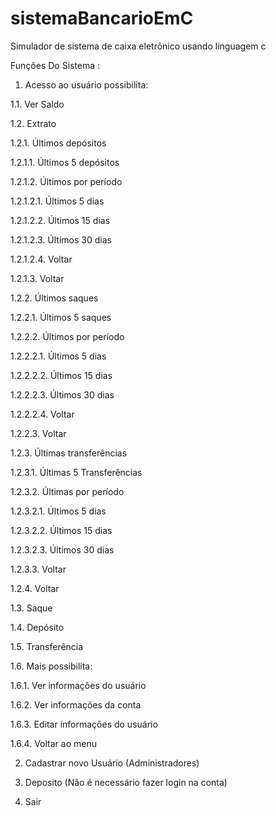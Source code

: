 # sistemaBancarioEmC
Simulador de sistema de caixa eletrônico usando linguagem c

Funções Do Sistema : 

1. Acesso ao usuário possibilita:

1.1. Ver Saldo

1.2. Extrato

1.2.1. Últimos depósitos

1.2.1.1. Últimos 5 depósitos

1.2.1.2. Últimos por período

1.2.1.2.1. Últimos 5 dias

1.2.1.2.2. Últimos 15 dias

1.2.1.2.3. Últimos 30 dias

1.2.1.2.4. Voltar

1.2.1.3. Voltar

1.2.2. Últimos saques

1.2.2.1. Últimos 5 saques

1.2.2.2. Últimos por período

1.2.2.2.1. Últimos 5 dias

1.2.2.2.2. Últimos 15 dias

1.2.2.2.3. Últimos 30 dias

1.2.2.2.4. Voltar

1.2.2.3. Voltar

1.2.3. Últimas transferências

1.2.3.1. Últimas 5 Transferências

1.2.3.2. Últimas por período

1.2.3.2.1. Últimos 5 dias

1.2.3.2.2. Últimos 15 dias

1.2.3.2.3. Últimos 30 dias

1.2.3.3. Voltar

1.2.4. Voltar

1.3. Saque

1.4. Depósito

1.5. Transferência

1.6. Mais possibilita:

1.6.1. Ver informações do usuário

1.6.2. Ver informações da conta

1.6.3. Editar informações do usuário

1.6.4. Voltar ao menu

2. Cadastrar novo Usuário (Administradores)

3. Deposito (Não é necessário fazer login na conta)

4. Sair
